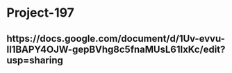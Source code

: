 # Project-197

<h2>https://docs.google.com/document/d/1Uv-evvu-Il1BAPY4OJW-gepBVhg8c5fnaMUsL61IxKc/edit?usp=sharing</h2>
